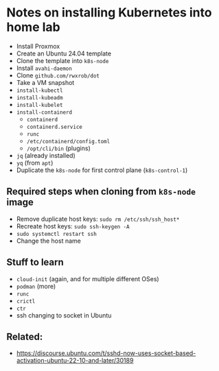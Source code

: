 # Notes on installing Kubernetes into home lab

* Install Proxmox
* Create an Ubuntu 24.04 template
* Clone the template into `k8s-node`
* Install `avahi-daemon`
* Clone `github.com/rwxrob/dot`
* Take a VM snapshot
* `install-kubectl`
* `install-kubeadm`
* `install-kubelet`
* `install-containerd`
    * `containerd`
    * `containerd.service`
    * `runc`
    * `/etc/containerd/config.toml`
    * `/opt/cli/bin` (plugins)
* `jq` (already installed)
* `yq` (from `apt`)
* Duplicate the `k8s-node` for first control plane (`k8s-control-1`)

## Required steps when cloning from `k8s-node` image

* Remove duplicate host keys: `sudo rm /etc/ssh/ssh_host*`
* Recreate host keys: `sudo ssh-keygen -A`
* `sudo systemctl restart ssh`
* Change the host name

## Stuff to learn

* `cloud-init` (again, and for multiple different OSes)
* `podman` (more)
* `runc`
* `crictl`
* `ctr`
* ssh changing to socket in Ubuntu

## Related:

* <https://discourse.ubuntu.com/t/sshd-now-uses-socket-based-activation-ubuntu-22-10-and-later/30189>
